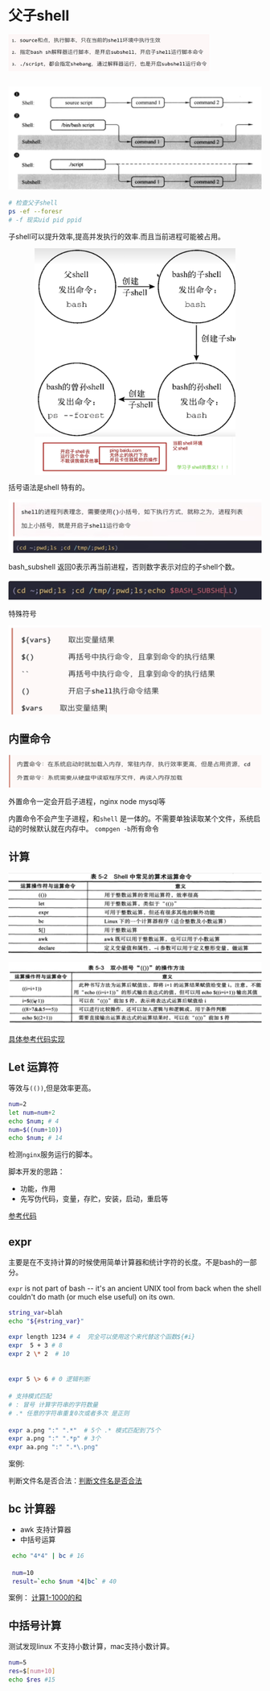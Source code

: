 # 父子shell


<div align='left'><img src='2022-10-07-17-18-49.png' width = '400' alt='主要分为以下几类：' align=center /></div>

<br/>

![](2022-10-07-17-18-25.png)

```bash
# 检查父子shell
ps -ef --foresr
# -f 现实uid pid ppid
```

子shell可以提升效率,提高并发执行的效率.而且当前进程可能被占用。

<div align='center'><img src='2022-10-07-17-20-51.png' width = '400' alt='主要分为以下几类：' align=center /></div>


<div align='center'><img src='2022-10-07-17-21-40.png' width = '400' alt='主要分为以下几类：' align=center /></div>


括号语法是shell 特有的。

![](2022-10-07-17-22-04.png)

bash_subshell 返回0表示再当前进程，否则数字表示对应的子shell个数。

![](2022-10-07-17-22-47.png)


特殊符号

![](2022-10-07-17-24-10.png)


## 内置命令

![](2022-10-07-17-24-45.png)

外置命令一定会开启子进程，nginx node mysql等

内置命令不会产生子进程，和`shell` 是一体的。不需要单独读取某个文件，系统启动的时候默认就在内存中。 `compgen -b`所有命令


## 计算

![](2022-10-07-17-26-44.png)

![](2022-10-07-17-26-57.png)

[具体参考代码实现](./compute.sh)


## Let 运算符

等效与`(())`,但是效率更高。

```bash
num=2
let num=num+2
echo $num; # 4
num=$((num+10))
echo $num; # 14
```

检测`nginx`服务运行的脚本。

脚本开发的思路：
- 功能，作用
- 先写伪代码，变量，存贮，安装，启动，重启等

[参考代码](./checknginx.sh)


## expr 

主要是在不支持计算的时候使用简单计算器和统计字符的长度。不是bash的一部分。

`expr` is not part of bash -- it's an ancient UNIX tool from back when the shell couldn't do math (or much else useful) on its own.

```bash
string_var=blah
echo "${#string_var}"

```


```bash
expr length 1234 # 4  完全可以使用这个来代替这个函数${#i} 
expr  5 + 3 # 8
expr 2 \* 2  # 10


expr 5 \> 6 # 0 逻辑判断

# 支持模式匹配
# : 冒号 计算字符串的字符数量
# .* 任意的字符串重复0次或者多次 是正则

expr a.png ":" ".*"  # 5个 .* 模式匹配到了5个
expr a.png ":" ".*p" # 3个
expr aa.png ":" ".*\.png"
```
案例:

判断文件名是否合法：[判断文件名是否合法](./lessSixWords.sh)

## bc 计算器

- awk 支持计算器
- 中括号运算
  
```bash
 echo "4*4" | bc # 16

 num=10
 result=`echo $num *4|bc` # 40
```

案例： [计算1-1000的和](./sum.sh)


## 中括号计算

测试发现linux 不支持小数计算，mac支持小数计算。

```bash
num=5
res=$[num+10]
echo $res #15
```

























